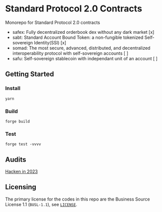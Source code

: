 # Standard Protocol 2.0 Contracts

Monorepo for Standard Protocol 2.0 contracts

- safex: Fully decentralized orderbook dex without any dark market [x]
- sabt: Standard Account Bound Token: a non-fungible tokenized Self-sovereign Identity(SSI) [x]
- somad: The most secure, advanced, distributed, and decentralized interoperability protocol with self-sovereign accounts [ ]
- safu: Self-sovereign stablecoin with independant unit of an account [ ]

## Getting Started

### Install

`yarn`

### Build

`forge build`

### Test

`forge test -vvvv`

## Audits

[Hacken in 2023](./audits/hacken-2023)

## Licensing

The primary license for the codes in this repo are the Business Source License 1.1 (`BUSL-1.1`), see [`LICENSE`](./LICENSE). 

